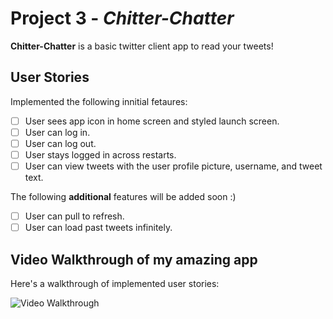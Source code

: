 # Project 3 - *Chitter-Chatter*

**Chitter-Chatter** is a basic twitter client app to read your tweets! 

## User Stories

Implemented the following innitial fetaures:

- [ ] User sees app icon in home screen and styled launch screen.
- [ ] User can log in. 
- [ ] User can log out. 
- [ ] User stays logged in across restarts.
- [ ] User can view tweets with the user profile picture, username, and tweet text. 

The following **additional** features will be added soon :)

- [ ] User can pull to refresh. 
- [ ] User can load past tweets infinitely. 

## Video Walkthrough of my amazing app 

Here's a walkthrough of implemented user stories:

<img src='http://i.imgur.com/link/to/your/gif/file.gif' title='Video Walkthrough' width='' alt='Video Walkthrough' />

